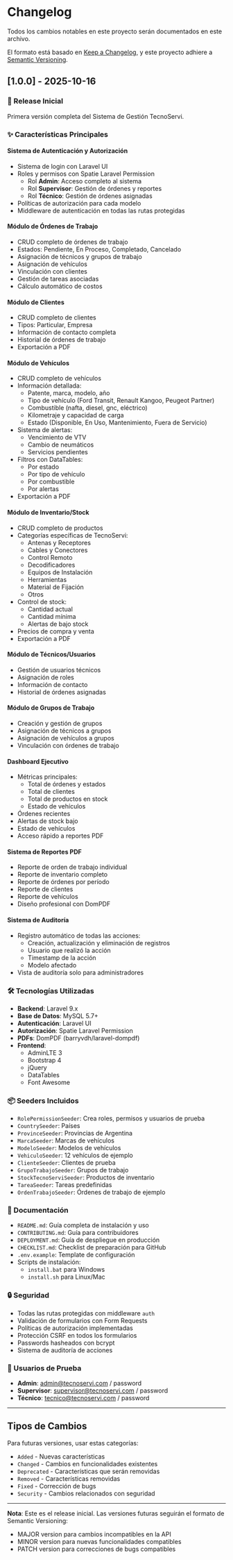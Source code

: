 # Changelog

Todos los cambios notables en este proyecto serán documentados en este archivo.

El formato está basado en [Keep a Changelog](https://keepachangelog.com/es-ES/1.0.0/),
y este proyecto adhiere a [Semantic Versioning](https://semver.org/spec/v2.0.0.html).

## [1.0.0] - 2025-10-16

### 🎉 Release Inicial

Primera versión completa del Sistema de Gestión TecnoServi.

### ✨ Características Principales

#### Sistema de Autenticación y Autorización
- Sistema de login con Laravel UI
- Roles y permisos con Spatie Laravel Permission
  - Rol **Admin**: Acceso completo al sistema
  - Rol **Supervisor**: Gestión de órdenes y reportes
  - Rol **Técnico**: Gestión de órdenes asignadas
- Políticas de autorización para cada modelo
- Middleware de autenticación en todas las rutas protegidas

#### Módulo de Órdenes de Trabajo
- CRUD completo de órdenes de trabajo
- Estados: Pendiente, En Proceso, Completado, Cancelado
- Asignación de técnicos y grupos de trabajo
- Asignación de vehículos
- Vinculación con clientes
- Gestión de tareas asociadas
- Cálculo automático de costos

#### Módulo de Clientes
- CRUD completo de clientes
- Tipos: Particular, Empresa
- Información de contacto completa
- Historial de órdenes de trabajo
- Exportación a PDF

#### Módulo de Vehículos
- CRUD completo de vehículos
- Información detallada:
  - Patente, marca, modelo, año
  - Tipo de vehículo (Ford Transit, Renault Kangoo, Peugeot Partner)
  - Combustible (nafta, diesel, gnc, eléctrico)
  - Kilometraje y capacidad de carga
  - Estado (Disponible, En Uso, Mantenimiento, Fuera de Servicio)
- Sistema de alertas:
  - Vencimiento de VTV
  - Cambio de neumáticos
  - Servicios pendientes
- Filtros con DataTables:
  - Por estado
  - Por tipo de vehículo
  - Por combustible
  - Por alertas
- Exportación a PDF

#### Módulo de Inventario/Stock
- CRUD completo de productos
- Categorías específicas de TecnoServi:
  - Antenas y Receptores
  - Cables y Conectores
  - Control Remoto
  - Decodificadores
  - Equipos de Instalación
  - Herramientas
  - Material de Fijación
  - Otros
- Control de stock:
  - Cantidad actual
  - Cantidad mínima
  - Alertas de bajo stock
- Precios de compra y venta
- Exportación a PDF

#### Módulo de Técnicos/Usuarios
- Gestión de usuarios técnicos
- Asignación de roles
- Información de contacto
- Historial de órdenes asignadas

#### Módulo de Grupos de Trabajo
- Creación y gestión de grupos
- Asignación de técnicos a grupos
- Asignación de vehículos a grupos
- Vinculación con órdenes de trabajo

#### Dashboard Ejecutivo
- Métricas principales:
  - Total de órdenes y estados
  - Total de clientes
  - Total de productos en stock
  - Estado de vehículos
- Órdenes recientes
- Alertas de stock bajo
- Estado de vehículos
- Acceso rápido a reportes PDF

#### Sistema de Reportes PDF
- Reporte de orden de trabajo individual
- Reporte de inventario completo
- Reporte de órdenes por período
- Reporte de clientes
- Reporte de vehículos
- Diseño profesional con DomPDF

#### Sistema de Auditoría
- Registro automático de todas las acciones:
  - Creación, actualización y eliminación de registros
  - Usuario que realizó la acción
  - Timestamp de la acción
  - Modelo afectado
- Vista de auditoría solo para administradores

### 🛠️ Tecnologías Utilizadas

- **Backend**: Laravel 9.x
- **Base de Datos**: MySQL 5.7+
- **Autenticación**: Laravel UI
- **Autorización**: Spatie Laravel Permission
- **PDFs**: DomPDF (barryvdh/laravel-dompdf)
- **Frontend**:
  - AdminLTE 3
  - Bootstrap 4
  - jQuery
  - DataTables
  - Font Awesome

### 📦 Seeders Incluidos

- `RolePermissionSeeder`: Crea roles, permisos y usuarios de prueba
- `CountrySeeder`: Países
- `ProvinceSeeder`: Provincias de Argentina
- `MarcaSeeder`: Marcas de vehículos
- `ModeloSeeder`: Modelos de vehículos
- `VehiculoSeeder`: 12 vehículos de ejemplo
- `ClienteSeeder`: Clientes de prueba
- `GrupoTrabajoSeeder`: Grupos de trabajo
- `StockTecnoServiSeeder`: Productos de inventario
- `TareaSeeder`: Tareas predefinidas
- `OrdenTrabajoSeeder`: Órdenes de trabajo de ejemplo

### 📄 Documentación

- `README.md`: Guía completa de instalación y uso
- `CONTRIBUTING.md`: Guía para contribuidores
- `DEPLOYMENT.md`: Guía de despliegue en producción
- `CHECKLIST.md`: Checklist de preparación para GitHub
- `.env.example`: Template de configuración
- Scripts de instalación:
  - `install.bat` para Windows
  - `install.sh` para Linux/Mac

### 🔒 Seguridad

- Todas las rutas protegidas con middleware `auth`
- Validación de formularios con Form Requests
- Políticas de autorización implementadas
- Protección CSRF en todos los formularios
- Passwords hasheados con bcrypt
- Sistema de auditoría de acciones

### 👥 Usuarios de Prueba

- **Admin**: admin@tecnoservi.com / password
- **Supervisor**: supervisor@tecnoservi.com / password
- **Técnico**: tecnico@tecnoservi.com / password

---

## Tipos de Cambios

Para futuras versiones, usar estas categorías:

- `Added` - Nuevas características
- `Changed` - Cambios en funcionalidades existentes
- `Deprecated` - Características que serán removidas
- `Removed` - Características removidas
- `Fixed` - Corrección de bugs
- `Security` - Cambios relacionados con seguridad

---

**Nota**: Este es el release inicial. Las versiones futuras seguirán el formato de Semantic Versioning:
- MAJOR version para cambios incompatibles en la API
- MINOR version para nuevas funcionalidades compatibles
- PATCH version para correcciones de bugs compatibles
